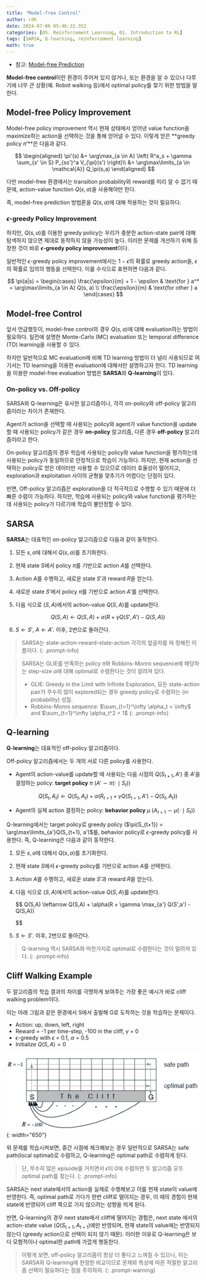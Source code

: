 ```yaml
---
title: "Model-free Control"
author: rdh
date: 2024-07-06 05:46:32.352
categories: [05. Reinforcement Learning, 01. Introduction to RL]
tags: [SARSA, Q-learning, reinforcement learning]
math: true
---
```


* 참고: [Model-free Prediction](https://rohdonghyun.github.io/posts/Model-free-Prediction/)

**Model-free control**이란 환경이 주어져 있지 않거나, 또는 환경을 알 수 있으나 다루기에 너무 큰 상황(예. Robot walking 등)에서 optimal policy를 찾기 위한 방법을 말한다.

## Model-free Policy Improvement
Model-free policy improvement 역시 현재 상태에서 얻어낸 value function을 maximize하는 action을 선택하는 것을 통해 얻어낼 수 있다. 이렇게 얻은 **greedy policy $\pi'$**은 다음과 같다.

$$
\begin{aligned}
\pi'(s) &= \arg\max_{a \in A} \left( R^a_s + \gamma \sum_{s' \in S} P_{ss'}^a V_{\pi}(s') \right)\\
&= \arg\max\limits_{a \in \mathcal{A}} Q_\pi(s,a)
\end{aligned}
$$

다만 model-free 환경에서는 transition probability와 reward를 미리 알 수 없기 때문에, action-value function $Q(s,a)$을 사용해야만 한다.

즉, model-free prediction 방법론을 $Q(s,a)$에 대해 적용하는 것이 필요하다.

### $\epsilon$-greedy Policy Improvement
하지만, $Q(s,a)$를 이용한 greedy policy는 우리가 충분한 action-state pair에 대해 탐색하지 않으면 제대로 동작하지 않을 가능성이 높다. 이러한 문제를 개선하기 위해 등장한 것이 바로 **$\epsilon$-greedy policy improvement**이다.

일반적인 $\epsilon$-greedy policy improvement에서는 $1-\epsilon$의 확률로 greedy action을, $\epsilon$의 확률로 임의의 행동을 선택한다. 이를 수식으로 표현하면 다음과 같다.

$$
\pi(a|s) = 
\begin{cases} 
\frac{\epsilon}{m} + 1 - \epsilon & \text{for } a^* = \arg\max\limits_{a \in A} Q(s, a) \\ 
\frac{\epsilon}{m} & \text{for other } a 
\end{cases}
$$

## Model-free Control
앞서 언급했듯이, model-free control의 경우 $Q(s,a)$에 대해 evaluation하는 방법이 필요하다. 일전에 설명한 Monte-Carlo (MC) evaluation 또는 temporal difference (TD) learning을 사용할 수 있다. 

하지만 일반적으로 MC evaluation에 비해 TD learning 방법이 더 널리 사용되므로 여기서는 TD learning을 이용한 evaluation에 대해서만 설명하고자 한다. TD learning을 이용한 model-free evaluation 방법은 **SARSA**와 **Q-learning**이 있다.

### On-policy vs. Off-policy
SARSA와 Q-learning은 유사한 알고리즘이나, 각각 on-policy와 off-policy 알고리즘이라는 차이가 존재한다.

Agent가 action을 선택할 때 사용되는 policy와 agent가 value function을 update할 때 사용되는 policy가 같은 경우 **on-policy** 알고리즘, 다른 경우 **off-policy** 알고리즘이라고 한다.

On-policy 알고리즘의 경우 학습에 사용되는 policy와 value function을 평가하는데 사용되는 policy가 동일하므로 안정적으로 학습이 가능하다. 하지만, 현재 action을 선택하는 policy로 얻은 데이터만 사용할 수 있으므로 데이터 효율성이 떨어지고, exploration과 exploitation 사이의 균형을 맞추기가 어렵다는 단점이 있다.

반면, Off-policy 알고리즘은 exploration을 더 적극적으로 수행할 수 있기 때문에 더 빠른 수렴이 가능하다. 하지만, 학습에 사용되는 policy와 value function을 평가하는데 사용되는 policy가 다르기에 학습이 불안정할 수 있다.

## SARSA
**SARSA**는 대표적인 on-policy 알고리즘으로 다음과 같이 동작한다.

1. 모든 $s, a$에 대해서 $Q(s,a)$를 초기화한다.
2. 현재 state $S$에서 policy $\pi$를 기반으로 action $A$를 선택한다.
3. Action $A$를 수행하고, 새로운 state $S'$과 reward $R$을 얻는다.
4. 새로운 state $S'$에서 policy $\pi$를 기반으로 action $A'$를 선택한다.
5. 다음 식으로 $(S,A)$에서의 action-value $Q(S,A)$를 update한다.
    
    $$
    Q(S,A) \leftarrow Q(S,A) + \alpha(R + \gamma Q(S',A') - Q(S,A))
    $$

6. $S\leftarrow S'$, $A\leftarrow A'$. 이후, 2번으로 돌아간다.

> SARSA는 state-action-reward-state-action 각각의 앞글자를 따 정해진 이름이다.
{: .prompt-info}

> SARSA는 GLIE를 만족하는 policy $\pi$와 Robbins-Monro sequence에 해당하는 step-size $\alpha$에 대해 optimal로 수렴한다는 것이 알려져 있다.
> * GLIE: Greedy in the Limit with Infinite Exploration, 모든 state-action pair가 무수히 많이 explored되는 경우 greedy policy로 수렴하는 (in probability) 성질.
> * Robbins-Monro sequence: $\sum_{t=1}^\infty \alpha_t = \infty$ and $\sum_{t=1}^\infty \alpha_t^2 = 1$
{: .prompt-info}

## Q-learning
**Q-learning**는 대표적인 off-policy 알고리즘이다. 

Off-policy 알고리즘에서는 두 개의 서로 다른 policy를 사용한다.

* Agent의 action-value를 update할 때 사용되는 다음 시점의 $Q(S_{t+1},A')$ 중 $A'$을 결정하는 policy: **target policy** $\pi$ ($A' \sim \pi(\cdot \mid S_t)$)
   
    $$
    Q(S_t,A_t) \leftarrow Q(S_t,A_t) + \alpha(R_{t+1} + \gamma Q(S_{t+1},A') - Q(S_t,A_t))
    $$

* Agent의 실제 action 결정하는 policy: **behavior policy** $\mu$ ($A_{t+1} \sim \mu(\cdot \mid S_t)$)

Q-learning에서는 target policy로 greedy policy ($\pi(S_{t+1}) = \arg\max\limits_{a'}Q(S_{t+1}, a')$를, behavior policy로 $\epsilon$-greedy policy를 사용한다. 즉, Q-learning은 다음과 같이 동작한다.

1. 모든 $s, a$에 대해서 $Q(s,a)$를 초기화한다.
2. 현재 state $S$에서 $\epsilon$-greedy policy를 기반으로 action $A$를 선택한다.
3. Action $A$를 수행하고, 새로운 state $S'$과 reward $R$을 얻는다.
5. 다음 식으로 $(S,A)$에서의 action-value $Q(S,A)$를 update한다.
	
    $$
    Q(S,A) \leftarrow Q(S,A) + \alpha(R + \gamma \max_{a'} Q(S',a') - Q(S,A))
    
    $$
6. $S\leftarrow S'$. 이후, 2번으로 돌아간다.

> Q-learning 역시 SARSA와 마찬가지로 optimal로 수렴한다는 것이 알려져 있다.
{: .prompt-info}

## Cliff Walking Example
두 알고리즘의 학습 결과의 차이를 극명하게 보여주는 가장 좋은 예시가 바로 cliff walking problem이다.

이는 아래 그림과 같은 환경에서 S에서 출발해 G로 도착하는 것을 학습하는 문제이다.

* Action: up, down, left, right
* Reward = -1 per time-step, -100 in the cliff, $\gamma$ = 0
* $\epsilon$-greedy with $\epsilon$ = 0.1, $\alpha$ = 0.5
* Initialize $Q(S,A)=0$

![](/assets/img/Model-free-Control-01.png){: width="650"}

위 문제를 학습시켜보면, 중간 시점에 체크해보는 경우 일반적으로 SARSA는 safe path(local optimal)로 수렴하고, Q-learning은 optimal path로 수렴하게 된다. 

> 단, 무수히 많은 episode를 거치면서 $\epsilon$이 0에 수렴하면 두 알고리즘 모두 optimal path를 찾는다.
{: .prompt-info}

SARSA는 next state에서의 action을 실제로 수행해보고 이를 현재 state의 value에 반영한다. 즉, optimal path로 가다가 한번 cliff로 떨어지는 경우, 이 때의 경험이 현재 state에 반영되어 cliff 쪽으로 가지 않으려는 성향을 띄게 된다.

반면, Q-learning의 경우 next state에서 cliff에 떨어지는 경험은, next state 에서의 action-state value ($Q(S_{t+1}, A_{t+1}$)에만 반영되며, 현재 state의 value에는 반영되지 않는다 (greedy action으로 선택이 되지 않기 때문). 이러한 이유로 Q-learning은 보다 모험적이나 optimal한 path에 가깝게 행동한다.

> 이렇게 보면, off-policy 알고리즘이 항상 더 좋다고 느껴질 수 있으나, 이는 SARSA와 Q-learning에 한정한 비교이므로 문제와 특성에 따른 적절한 알고리즘 선택이 필요하다는 점을 주의하자.
{: .prompt-warning}